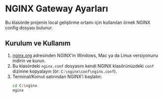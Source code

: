 # NGINX Gateway Ayarları

Bu klasörde projenin local geliştirme ortamı için kullanılan örnek NGINX config dosyası bulunur.

## Kurulum ve Kullanım

1. [nginx.org](https://nginx.org/en/download.html) adresinden NGINX’in Windows, Mac ya da Linux versiyonunu indirin ve kurun.
2. Bu klasördeki `nginx.conf` dosyasını kendi NGINX klasörünüzdeki `conf` dizinine kopyalayın (ör: `C:\nginx\conf\nginx.conf`).
3. Terminal/Komut satırından NGINX’i başlatın:
   ```bash
   cd C:\nginx
   nginx
